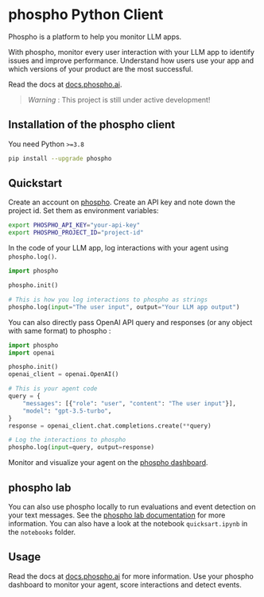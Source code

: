 # phospho Python Client

Phospho is a platform to help you monitor LLM apps.

With phospho, monitor every user interaction with your LLM app to identify issues and improve performance. Understand how users use your app and which versions of your product are the most successful.

Read the docs at [docs.phospho.ai](https://docs.phospho.ai/).

> _Warning_ : This project is still under active development!

## Installation of the phospho client

You need Python `>=3.8`

```bash
pip install --upgrade phospho
```

## Quickstart

Create an account on [phospho](https://platform.phospho.ai/). Create an API key and note down the project id. Set them as environment variables:

```bash
export PHOSPHO_API_KEY="your-api-key"
export PHOSPHO_PROJECT_ID="project-id"
```

In the code of your LLM app, log interactions with your agent using `phospho.log()`.

```python
import phospho

phospho.init()

# This is how you log interactions to phospho as strings
phospho.log(input="The user input", output="Your LLM app output")

```

You can also directly pass OpenAI API query and responses (or any object with same format) to phospho :

```python
import phospho
import openai

phospho.init()
openai_client = openai.OpenAI()

# This is your agent code
query = {
    "messages": [{"role": "user", "content": "The user input"}],
    "model": "gpt-3.5-turbo",
}
response = openai_client.chat.completions.create(**query)

# Log the interactions to phospho
phospho.log(input=query, output=response)
```

Monitor and visualize your agent on the [phospho dashboard](https://platform.phospho.ai/).

## phospho lab

You can also use phospho locally to run evaluations and event detection on your text messages.
See the [phospho lab documentation](https://docs.phospho.ai/local/phospho-lab) for more information. You can also have a look at the notebook `quicksart.ipynb` in the `notebooks` folder.

## Usage

Read the docs at [docs.phospho.ai](https://docs.phospho.ai/) for more information.
Use your phospho dashboard to monitor your agent, score interactions and detect events.
